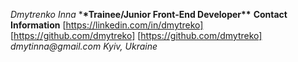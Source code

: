 _Dmytrenko Inna_ \***\*Trainee/Junior Front-End Developer\*\***
**Contact Information**
[https://linkedin.com/in/dmytreko]
[https://github.com/dmytreko]
[https://github.com/dmytreko]
_dmytinna@gmail.com_
_Kyiv, Ukraine_
